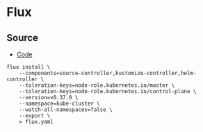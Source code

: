 # Flux

## Source

* [Code](https://github.com/fluxcd/flux2)

```shell
flux install \
    --components=source-controller,kustomize-controller,helm-controller \
    --toleration-keys=node-role.kubernetes.io/master \
    --toleration-keys=node-role.kubernetes.io/control-plane \
    --version=v0.37.0 \
    --namespace=kube-cluster \
    --watch-all-namespaces=false \
    --export \
    > flux.yaml
```
